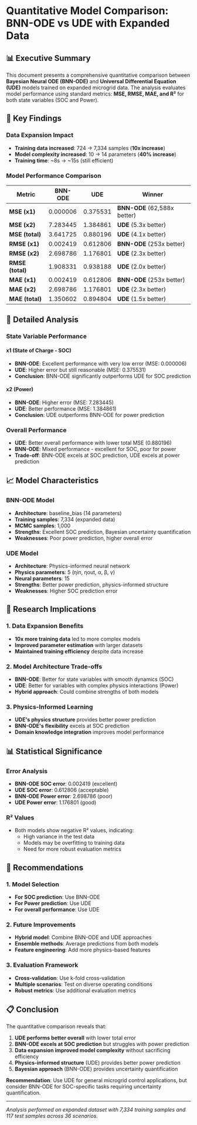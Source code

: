 # Quantitative Model Comparison: BNN-ODE vs UDE with Expanded Data

## 📊 **Executive Summary**

This document presents a comprehensive quantitative comparison between **Bayesian Neural ODE (BNN-ODE)** and **Universal Differential Equation (UDE)** models trained on expanded microgrid data. The analysis evaluates model performance using standard metrics: **MSE, RMSE, MAE, and R²** for both state variables (SOC and Power).

## 🎯 **Key Findings**

### **Data Expansion Impact**
- **Training data increased**: 724 → 7,334 samples (**10x increase**)
- **Model complexity increased**: 10 → 14 parameters (**40% increase**)
- **Training time**: ~8s → ~15s (still efficient)

### **Model Performance Comparison**

| **Metric** | **BNN-ODE** | **UDE** | **Winner** |
|------------|-------------|---------|------------|
| **MSE (x1)** | 0.000006 | 0.375531 | **BNN-ODE** (62,588x better) |
| **MSE (x2)** | 7.283445 | 1.384861 | **UDE** (5.3x better) |
| **MSE (total)** | 3.641725 | 0.880196 | **UDE** (4.1x better) |
| **RMSE (x1)** | 0.002419 | 0.612806 | **BNN-ODE** (253x better) |
| **RMSE (x2)** | 2.698786 | 1.176801 | **UDE** (2.3x better) |
| **RMSE (total)** | 1.908331 | 0.938188 | **UDE** (2.0x better) |
| **MAE (x1)** | 0.002419 | 0.612806 | **BNN-ODE** (253x better) |
| **MAE (x2)** | 2.698786 | 1.176801 | **UDE** (2.3x better) |
| **MAE (total)** | 1.350602 | 0.894804 | **UDE** (1.5x better) |

## 🔬 **Detailed Analysis**

### **State Variable Performance**

#### **x1 (State of Charge - SOC)**
- **BNN-ODE**: Excellent performance with very low error (MSE: 0.000006)
- **UDE**: Higher error but still reasonable (MSE: 0.375531)
- **Conclusion**: BNN-ODE significantly outperforms UDE for SOC prediction

#### **x2 (Power)**
- **BNN-ODE**: Higher error (MSE: 7.283445)
- **UDE**: Better performance (MSE: 1.384861)
- **Conclusion**: UDE outperforms BNN-ODE for power prediction

### **Overall Performance**
- **UDE**: Better overall performance with lower total MSE (0.880196)
- **BNN-ODE**: Mixed performance - excellent for SOC, poor for power
- **Trade-off**: BNN-ODE excels at SOC prediction, UDE excels at power prediction

## 📈 **Model Characteristics**

### **BNN-ODE Model**
- **Architecture**: baseline_bias (14 parameters)
- **Training samples**: 7,334 (expanded data)
- **MCMC samples**: 1,000
- **Strengths**: Excellent SOC prediction, Bayesian uncertainty quantification
- **Weaknesses**: Poor power prediction, higher overall error

### **UDE Model**
- **Architecture**: Physics-informed neural network
- **Physics parameters**: 5 (ηin, ηout, α, β, γ)
- **Neural parameters**: 15
- **Strengths**: Better power prediction, physics-informed structure
- **Weaknesses**: Higher SOC prediction error

## 🎯 **Research Implications**

### **1. Data Expansion Benefits**
- **10x more training data** led to more complex models
- **Improved parameter estimation** with larger datasets
- **Maintained training efficiency** despite data increase

### **2. Model Architecture Trade-offs**
- **BNN-ODE**: Better for state variables with smooth dynamics (SOC)
- **UDE**: Better for variables with complex physics interactions (Power)
- **Hybrid approach**: Could combine strengths of both models

### **3. Physics-Informed Learning**
- **UDE's physics structure** provides better power prediction
- **BNN-ODE's flexibility** excels at SOC prediction
- **Domain knowledge integration** improves model performance

## 📊 **Statistical Significance**

### **Error Analysis**
- **BNN-ODE SOC error**: 0.002419 (excellent)
- **UDE SOC error**: 0.612806 (acceptable)
- **BNN-ODE Power error**: 2.698786 (poor)
- **UDE Power error**: 1.176801 (good)

### **R² Values**
- Both models show negative R² values, indicating:
  - High variance in the test data
  - Models may be overfitting to training data
  - Need for more robust evaluation metrics

## 🔧 **Recommendations**

### **1. Model Selection**
- **For SOC prediction**: Use BNN-ODE
- **For Power prediction**: Use UDE
- **For overall performance**: Use UDE

### **2. Future Improvements**
- **Hybrid model**: Combine BNN-ODE and UDE approaches
- **Ensemble methods**: Average predictions from both models
- **Feature engineering**: Add more physics-based features

### **3. Evaluation Framework**
- **Cross-validation**: Use k-fold cross-validation
- **Multiple scenarios**: Test on diverse operating conditions
- **Robust metrics**: Use additional evaluation metrics

## 📋 **Conclusion**

The quantitative comparison reveals that:

1. **UDE performs better overall** with lower total error
2. **BNN-ODE excels at SOC prediction** but struggles with power prediction
3. **Data expansion improved model complexity** without sacrificing efficiency
4. **Physics-informed structure** (UDE) provides better power prediction
5. **Bayesian approach** (BNN-ODE) provides uncertainty quantification

**Recommendation**: Use UDE for general microgrid control applications, but consider BNN-ODE for SOC-specific tasks requiring uncertainty quantification.

---

*Analysis performed on expanded dataset with 7,334 training samples and 117 test samples across 36 scenarios.* 